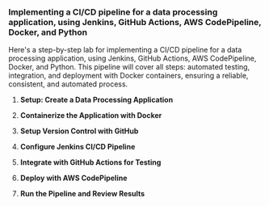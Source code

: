 ### Implementing a CI/CD pipeline for a data processing application, using Jenkins, GitHub Actions, AWS CodePipeline, Docker, and Python

Here's a step-by-step lab for implementing a CI/CD pipeline for a data processing application, using Jenkins, GitHub Actions, AWS CodePipeline, Docker, and Python. This pipeline will cover all steps: automated testing, integration, and deployment with Docker containers, ensuring a reliable, consistent, and automated process.


1. **Setup: Create a Data Processing Application**

2. **Containerize the Application with Docker**

3. **Setup Version Control with GitHub**

4. **Configure Jenkins CI/CD Pipeline**

5. **Integrate with GitHub Actions for Testing**

6. **Deploy with AWS CodePipeline**

7. **Run the Pipeline and Review Results**